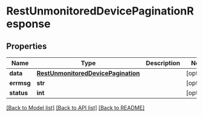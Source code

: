 # RestUnmonitoredDevicePaginationResponse

## Properties
Name | Type | Description | Notes
------------ | ------------- | ------------- | -------------
**data** | [**RestUnmonitoredDevicePagination**](RestUnmonitoredDevicePagination.md) |  | [optional] 
**errmsg** | **str** |  | [optional] 
**status** | **int** |  | [optional] 

[[Back to Model list]](../README.md#documentation-for-models) [[Back to API list]](../README.md#documentation-for-api-endpoints) [[Back to README]](../README.md)


